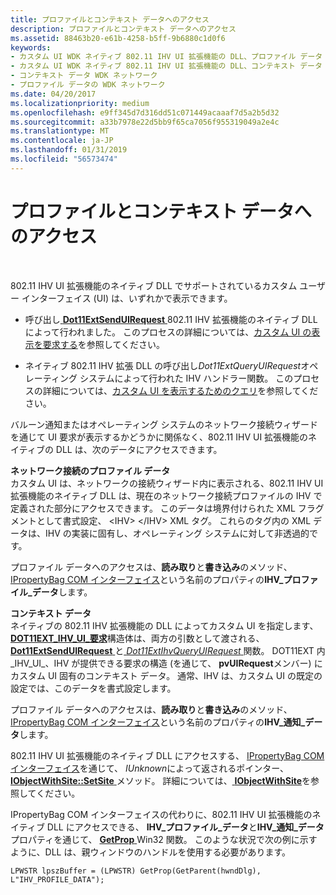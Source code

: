 ```yaml
---
title: プロファイルとコンテキスト データへのアクセス
description: プロファイルとコンテキスト データへのアクセス
ms.assetid: 88463b20-e61b-4258-b5ff-9b6880c1d0f6
keywords:
- カスタム UI WDK ネイティブ 802.11 IHV UI 拡張機能の DLL、プロファイル データ
- カスタム UI WDK ネイティブ 802.11 IHV UI 拡張機能の DLL、コンテキスト データ
- コンテキスト データ WDK ネットワーク
- プロファイル データの WDK ネットワーク
ms.date: 04/20/2017
ms.localizationpriority: medium
ms.openlocfilehash: e9ff345d7d316dd51c071449acaaaf7d5a2b5d32
ms.sourcegitcommit: a33b7978e22d5bb9f65ca7056f955319049a2e4c
ms.translationtype: MT
ms.contentlocale: ja-JP
ms.lasthandoff: 01/31/2019
ms.locfileid: "56573474"
---
```

# <a name="accessing-profile-and-context-data"></a>プロファイルとコンテキスト データへのアクセス




 

802.11 IHV UI 拡張機能のネイティブ DLL でサポートされているカスタム ユーザー インターフェイス (UI) は、いずれかで表示できます。

-   呼び出し[ **Dot11ExtSendUIRequest** ](https://msdn.microsoft.com/library/windows/hardware/ff547567) 802.11 IHV 拡張機能のネイティブ DLL によって行われました。 このプロセスの詳細については、[カスタム UI の表示を要求する](requesting-the-display-of-a-custom-ui.md)を参照してください。

-   ネイティブ 802.11 IHV 拡張 DLL の呼び出し*Dot11ExtQueryUIRequest*オペレーティング システムによって行われた IHV ハンドラー関数。 このプロセスの詳細については、[カスタム UI を表示するためのクエリ](querying-for-the-display-of-a-custom-ui.md)を参照してください。

バルーン通知またはオペレーティング システムのネットワーク接続ウィザードを通じて UI 要求が表示するかどうかに関係なく、802.11 IHV UI 拡張機能のネイティブの DLL は、次のデータにアクセスできます。

<a href="" id="network-connection-profile-data"></a>**ネットワーク接続のプロファイル データ**  
カスタム UI は、ネットワークの接続ウィザード内に表示される、802.11 IHV UI 拡張機能のネイティブ DLL は、現在のネットワーク接続プロファイルの IHV で定義された部分にアクセスできます。 このデータは境界付けられた XML フラグメントとして書式設定、 &lt;IHV&gt; &lt;/IHV&gt; XML タグ。 これらのタグ内の XML データは、IHV の実装に固有し、オペレーティング システムに対して非透過的です。

プロファイル データへのアクセスは、**読み取り**と**書き込み**のメソッド、 [IPropertyBag COM インターフェイス](https://go.microsoft.com/fwlink/p/?linkid=56610)という名前のプロパティの**IHV\_プロファイル\_データ**します。

<a href="" id="context-data"></a>**コンテキスト データ**  
ネイティブの 802.11 IHV 拡張機能の DLL によってカスタム UI を指定します、 [ **DOT11EXT\_IHV\_UI\_要求**](https://msdn.microsoft.com/library/windows/hardware/ff547637)構造体は、両方の引数として渡される、[ **Dot11ExtSendUIRequest** ](https://msdn.microsoft.com/library/windows/hardware/ff547567)と[ *Dot11ExtIhvQueryUIRequest* ](https://msdn.microsoft.com/library/windows/hardware/ff547507)関数。 DOT11EXT 内\_IHV\_UI\_、IHV が提供できる要求の構造 (を通じて、 **pvUIRequest**メンバー) にカスタム UI 固有のコンテキスト データ。 通常、IHV は、カスタム UI の既定の設定では、このデータを書式設定します。

プロファイル データへのアクセスは、**読み取り**と**書き込み**のメソッド、 [IPropertyBag COM インターフェイス](https://go.microsoft.com/fwlink/p/?linkid=56610)という名前のプロパティの**IHV\_通知\_データ**します。

802.11 IHV UI 拡張機能のネイティブ DLL にアクセスする、 [IPropertyBag COM インターフェイス](https://go.microsoft.com/fwlink/p/?linkid=56610)を通じて、 *IUnknown*によって返されるポインター、 [ **IObjectWithSite::SetSite** ](https://msdn.microsoft.com/library/windows/desktop/ms683869)メソッド。 詳細については、[ **IObjectWithSite**](https://msdn.microsoft.com/library/windows/desktop/ms693765)を参照してください。

IPropertyBag COM インターフェイスの代わりに、802.11 IHV UI 拡張機能のネイティブ DLL にアクセスできる、 **IHV\_プロファイル\_データ**と**IHV\_通知\_データ**プロパティを通じて、 [ **GetProp** ](https://msdn.microsoft.com/library/windows/desktop/ms633564) Win32 関数。 このような状況で次の例に示すように、DLL は、親ウィンドウのハンドルを使用する必要があります。

```
LPWSTR lpszBuffer = (LPWSTR) GetProp(GetParent(hwndDlg), L"IHV_PROFILE_DATA");
```

 

 





